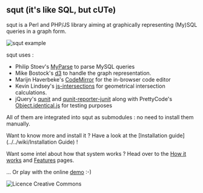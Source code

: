 ## squt (it's like SQL, but cUTe)

squt is a Perl and PHP/JS library aiming at graphically representing (My)SQL queries in a graph form.

![squt example](https://raw.github.com/wiki/ducksmanager/squt/images/squt_example.png)

squt uses :
* Philip Stoev's [MyParse](http://search.cpan.org/~philips/DBIx-MyParse/) to parse MySQL queries
* Mike Bostock's [d3](https://github.com/mbostock/d3.git) to handle the graph representation.
* Marijn Haverbeke's [CodeMirror](https://github.com/marijnh/CodeMirror) for the in-browser code editor
* Kevin Lindsey's [js-intersections](https://github.com/thelonious/js-intersections.git) for geometrical intersection calculations.
* jQuery's [qunit](https://github.com/jquery/qunit.git) and [qunit-reporter-junit](https://github.com/jquery/qunit-reporter-junit.git) along with PrettyCode's [Object.identical.js](https://github.com/prettycode/Object.identical.js.git) for testing purposes

All of them are integrated into squt as submodules : no need to install them manually.


Want to know more and install it ? Have a look at the [Installation guide](../../wiki/Installation Guide) !

Want some intel about how that system works ? Head over to the [How it works](../../wiki/How-it-works) and [Features](../../wiki/Features) pages.

... Or play with the online [demo](http://62.210.239.25//squt/master/front-end/squt.html) :-)

<img alt="Licence Creative Commons" style="border-width:0" src="http://i.creativecommons.org/l/by-sa/3.0/fr/88x31.png" />
